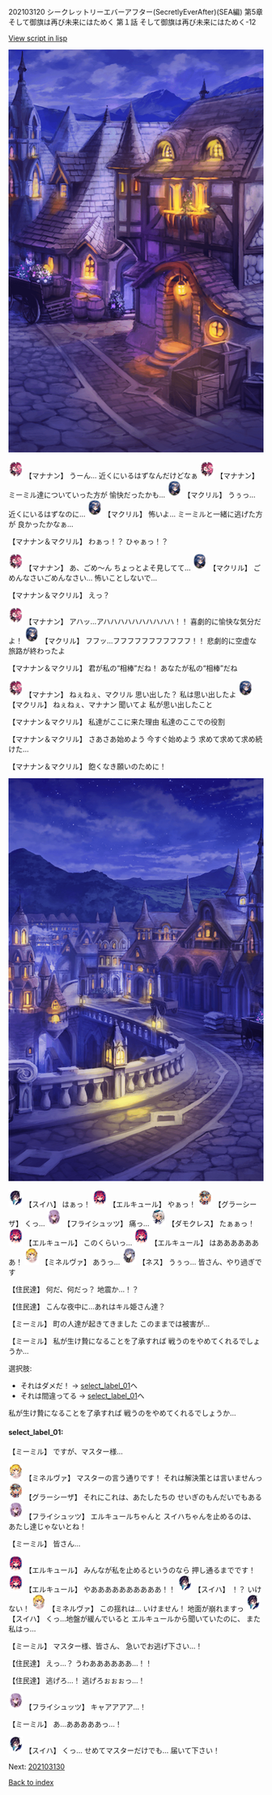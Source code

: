 202103120 シークレットリーエバーアフター(SecretlyEverAfter)(SEA編) 第5章 そして御旗は再び未来にはためく 第１話 そして御旗は再び未来にはためく-12

[View script in lisp](../scripts/202103120.txt)

![town_night_3.png](../images/backgrounds/town_night_3.png)

<img src="../images/units/6504011.png" alt="6504011.png" height="34"/>
【マナナン】
うーん…
近くにいるはずなんだけどなぁ

<img src="../images/units/6504011.png" alt="6504011.png" height="34"/>
【マナナン】
ミーミル達についていった方が
愉快だったかも…

<img src="../images/units/6603811.png" alt="6603811.png" height="34"/>
【マクリル】
うぅっ…
近くにいるはずなのに…

<img src="../images/units/6603811.png" alt="6603811.png" height="34"/>
【マクリル】
怖いよ…
ミーミルと一緒に逃げた方が
良かったかなぁ…

【マナナン＆マクリル】
わぁっ！？
ひゃぁっ！？

<img src="../images/units/6504011.png" alt="6504011.png" height="34"/>
【マナナン】
あ、ごめ～ん
ちょっとよそ見してて…

<img src="../images/units/6603811.png" alt="6603811.png" height="34"/>
【マクリル】
ごめんなさいごめんなさい…
怖いことしないで…

【マナナン＆マクリル】
えっ？

<img src="../images/units/6504011.png" alt="6504011.png" height="34"/>
【マナナン】
アハッ…アハハハハハハハハハハ！！
喜劇的に愉快な気分だよ！

<img src="../images/units/6603811.png" alt="6603811.png" height="34"/>
【マクリル】
フフッ…フフフフフフフフフフフ！！
悲劇的に空虚な旅路が終わったよ

【マナナン＆マクリル】
君が私の“相棒”だね！
あなたが私の“相棒”だね

<img src="../images/units/6504011.png" alt="6504011.png" height="34"/>
【マナナン】
ねぇねぇ、マクリル
思い出した？
私は思い出したよ

<img src="../images/units/6603811.png" alt="6603811.png" height="34"/>
【マクリル】
ねぇねぇ、マナナン
聞いてよ
私が思い出したこと

【マナナン＆マクリル】
私達がここに来た理由
私達のここでの役割

【マナナン＆マクリル】
さあさあ始めよう
今すぐ始めよう
求めて求めて求め続けた…

【マナナン＆マクリル】
飽くなき願いのために！

![town_night_2.png](../images/backgrounds/town_night_2.png)

<img src="../images/units/3401711.png" alt="3401711.png" height="34"/>
【スイハ】
はぁっ！

<img src="../images/units/3202511.png" alt="3202511.png" height="34"/>
【エルキュール】
やぁっ！

<img src="../images/units/302611.png" alt="302611.png" height="34"/>
【グラーシーザ】
くっ…

<img src="../images/units/502711.png" alt="502711.png" height="34"/>
【フライシュッツ】
痛っ…

<img src="../images/units/103511.png" alt="103511.png" height="34"/>
【ダモクレス】
たぁぁっ！

<img src="../images/units/3202511.png" alt="3202511.png" height="34"/>
【エルキュール】
このくらいっ…

<img src="../images/units/3202511.png" alt="3202511.png" height="34"/>
【エルキュール】
はあああああああ！

<img src="../images/units/302511.png" alt="302511.png" height="34"/>
【ミネルヴァ】
あうっ…

<img src="../images/units/602011.png" alt="602011.png" height="34"/>
【ネス】
うぅっ…
皆さん、やり過ぎです

【住民達】
何だ、何だっ？
地震か…！？

【住民達】
こんな夜中に…あれはキル姫さん達？

【ミーミル】
町の人達が起きてきました
このままでは被害が…

【ミーミル】
私が生け贄になることを了承すれば
戦うのをやめてくれるでしょうか…

選択肢:
- それはダメだ！ → [select_label_01](#select_label_01)へ
- それは間違ってる → [select_label_01](#select_label_01)へ

私が生け贄になることを了承すれば
戦うのをやめてくれるでしょうか…

#### select_label_01:

【ミーミル】
ですが、マスター様…

<img src="../images/units/302511.png" alt="302511.png" height="34"/>
【ミネルヴァ】
マスターの言う通りです！
それは解決策とは言いませんっ

<img src="../images/units/302611.png" alt="302611.png" height="34"/>
【グラーシーザ】
それにこれは、あたしたちの
せいぎのもんだいでもある

<img src="../images/units/502711.png" alt="502711.png" height="34"/>
【フライシュッツ】
エルキュールちゃんと
スイハちゃんを止めるのは、
あたし達じゃないとね！

【ミーミル】
皆さん…

<img src="../images/units/3202511.png" alt="3202511.png" height="34"/>
【エルキュール】
みんなが私を止めるというのなら
押し通るまでです！

<img src="../images/units/3202511.png" alt="3202511.png" height="34"/>
【エルキュール】
やああああああああああ！！

<img src="../images/units/3401711.png" alt="3401711.png" height="34"/>
【スイハ】
！？
いけない！

<img src="../images/units/302511.png" alt="302511.png" height="34"/>
【ミネルヴァ】
この揺れは…
いけません！
地面が崩れますっ

<img src="../images/units/3401711.png" alt="3401711.png" height="34"/>
【スイハ】
くっ…地盤が緩んでいると
エルキュールから聞いていたのに、
また私はっ…

【ミーミル】
マスター様、皆さん、
急いでお逃げ下さい…！

【住民達】
えっ…？
うわああああああ…！！

【住民達】
逃げろ…！
逃げろぉぉぉっ…！

<img src="../images/units/502711.png" alt="502711.png" height="34"/>
【フライシュッツ】
キャアアアア…！

【ミーミル】
あ…あああああっ…！

<img src="../images/units/3401711.png" alt="3401711.png" height="34"/>
【スイハ】
くっ…
せめてマスターだけでも…
届いて下さい！


Next: [202103130](202103130.md)

[Back to index](index.md)
